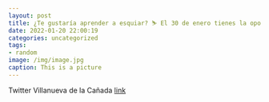```yaml
---
layout: post
title: ¿Te gustaría aprender a esquiar? ⛷️ El 30 de enero tienes la oportunidad de adquirir nociones básicas en una clase de iniciación...
date: 2022-01-20 22:00:19
categories: uncategorized
tags:
- random
image: /img/image.jpg
caption: This is a picture
---
```

Twitter Villanueva de la Cañada [link](https://twitter.com/AytoVDLCanada/status/1484144736478932992)
